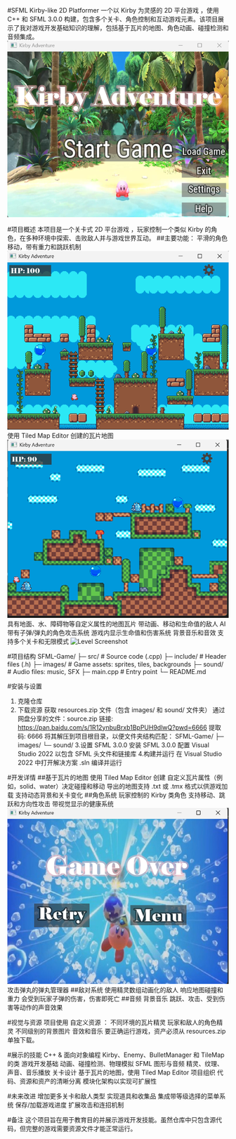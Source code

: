 #SFML Kirby-like 2D Platformer
一个以 Kirby 为灵感的 2D 平台游戏 ，使用 C++ 和 SFML 3.0.0 构建，包含多个关卡、角色控制和互动游戏元素。该项目展示了我对游戏开发基础知识的理解，包括基于瓦片的地图、角色动画、碰撞检测和音频集成。
![menu](images/menu.png)

#项目概述
本项目是一个关卡式 2D 平台游戏 ，玩家控制一个类似 Kirby 的角色，在多种环境中探索、击败敌人并与游戏世界互动。
##主要功能：
平滑的角色移动，带有重力和跳跃机制
![Kirby jump](images/jump.png)
使用 Tiled Map Editor 创建的瓦片地图
![Level 2 Screenshot](images/level3.png)
具有地面、水、障碍物等自定义属性的地图瓦片
带动画、移动和生命值的敌人 AI
带有子弹/弹丸的角色攻击系统
游戏内显示生命值和伤害系统
背景音乐和音效
支持多个关卡和无限模式
![Level Screenshot](images/leve.png)

#项目结构
SFML-Game/
├─ src/         # Source code (.cpp)
├─ include/     # Header files (.h)
├─ images/      # Game assets: sprites, tiles, backgrounds
├─ sound/       # Audio files: music, SFX
├─ main.cpp     # Entry point
└─ README.md

#安装与设置
1. 克隆仓库
2. 下载资源
获取 resources.zip 文件（包含 images/ 和 sound/ 文件夹）
通过网盘分享的文件：source.zip
链接: https://pan.baidu.com/s/1R12ynbuBrxb1BpPUH9dlwQ?pwd=6666 提取码: 6666
将其解压到项目根目录，以便文件夹结构匹配：
SFML-Game/
├─ images/
└─ sound/
3.设置 SFML 3.0.0
安装 SFML 3.0.0
配置 Visual Studio 2022 以包含 SFML 头文件和链接库
4.构建并运行
在 Visual Studio 2022 中打开解决方案 .sln
编译并运行

#开发详情
##基于瓦片的地图
使用 Tiled Map Editor 创建
自定义瓦片属性（例如，solid、water）决定碰撞和移动
导出的地图支持 .txt 或 .tmx 格式以供游戏加载
支持动态背景和关卡变化
##角色系统
玩家控制的 Kirby 类角色
支持移动、跳跃和方向性攻击
带视觉显示的健康系统
![win Screenshot](images/win.png)
攻击弹丸的弹丸管理器
##敌对系统
使用精灵数组动画化的敌人
响应地图碰撞和重力
会受到玩家子弹的伤害，伤害即死亡
##音频
背景音乐
跳跃、攻击、受到伤害等动作的声音效果

#视觉与资源
项目使用 自定义资源 ：
不同环境的瓦片精灵
玩家和敌人的角色精灵
不同级别的背景图片
音效和音乐
要正确运行游戏，资产必须从 resources.zip 单独下载。

#展示的技能
C++ & 面向对象编程
Kirby、Enemy、BulletManager 和 TileMap 的类
游戏开发基础
动画、碰撞检测、物理模拟
SFML 图形与音频
精灵、纹理、声音、音乐播放
关卡设计
基于瓦片的地图，使用 Tiled Map Editor
项目组织
代码、资源和资产的清晰分离
模块化架构以实现可扩展性

#未来改进
增加更多关卡和敌人类型
实现道具和收集品
集成带等级选择的菜单系统
保存/加载游戏进度
扩展攻击和连招机制

#备注
这个项目旨在用于教育目的并展示游戏开发技能。虽然仓库中只包含源代码，但完整的游戏需要资源文件才能正常运行。
